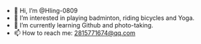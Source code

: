 - 👋 Hi, I’m @Hling-0809
- 👀 I’m interested in playing badminton, riding bicycles and Yoga.
- 🌱 I’m currently learning Github and photo-taking.
- 📫 How to reach me: 2815771674@qq.com

<!---
Hling-0809/Hling-0809 is a ✨ special ✨ repository because its `README.md` (this file) appears on your GitHub profile.
You can click the Preview link to take a look at your changes.
--->
